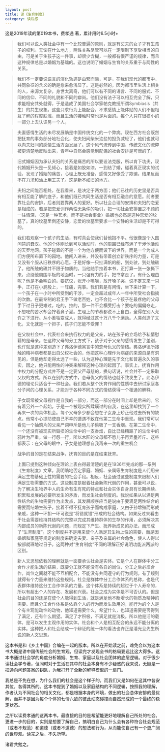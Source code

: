 ```yaml
---
layout: post
title: 读《生育制度》
category: 读后感
---
```

这是2019年读的第019本书，费孝通 著，累计用时6.5小时+

>我们可以说人类社会中有一个比较普遍的原则，就是有丈夫的女子才有生孩子的权利。无论在什么地方，两性关系尽管可以在一定限制下享受相当的自由，可是关于生孩子这一件事，却很少含糊，一般都有很严谨的规律，而且这种规律总是以婚姻为基础的。这也说明了婚姻与生育的关系重于与两性的关系。

>我们不一定要说语言的演化轨迹是由繁而简，可是，在我们现代的都市中，共同象征的含义的确是愈来愈浅显了。这是必然的，因为都市里生活上相关的人，来源太复杂，身世太离奇，他们可以有不同的语言、不同的服式、不同的信仰、不同的礼貌和不同的癖尚。他们没有法子可以相互完全了解，只求能相安共处就得，于是造成了美国社会学家帕克教授所谓Symbiosis（共生）的共生现象。这些只求行为上能配合，不求感情上能体贴的人们不但相互了解的程度肤浅，而且生活的接触时常也是片面的。每个人只在很狭小的一部分上去认识另一个人。

>夫妻感情生活的未尽发展确是中国传统文化的一个弊病。现在西方社会既然把抚育的事务部分地社会化，使夫妇间柴米油盐的担负减轻了，他们也就可以向夫妇间的感情生活方面发展了。这个风气流传到中国，传统文化的流弊被更清楚地反映出来，青年中自然会感觉到配偶的社会安排是可憎的了。

>旧式婚姻因为承认夫妇的关系是痛苦的所以要设法克服，所以肯下功夫，现代婚姻开头是一见倾心，接着是如胶如漆，一到结了婚，碰着真正现实的试验，发现了婚姻的痛苦，心理上既无准备，感情又好像受了欺骗，结果反而不在力求和洽上用工夫了。这是新不如旧的地方。

>夫妇之间能否相处，在我看来，是决定于两方面；他们已往的历史里是否具有相互能了解的底子，和他们既已共同生活是否有相互融合的意愿。前者要靠社会的安排，后者则要靠两人的爱好。所以社会合理的安排和夫妇的恋爱是相成的。若是把恋爱训作两性无条件的吸引，把一切社会安排置之不顾的一往情深，（这是一种艺术，而不是社会事业）婚姻也必然是这种恋爱的坟墓了。真的坟墓里倒还安静，恋爱的坟墓里要求一个安静的生活却是不可得的。

>我们若观察一个孩子的生活，有时真会使我们替他抱不平。他很像是个入国问禁的蠢汉。他的个体刚长到可以活动时，他的周围已经布满了干涉他活动的天罗地网。孩子碰着的不是一个为他方便而设下的世界，而是一个为成人们方便所布置下的园地。他闯入进来，并没有带着创立新秩序的力量，可是又没有个服从旧秩序的心愿。于是好像一只扯满帆的船，到处驶，到处触礁了。他所触的礁并不限于物质的。当他随手拉着本书，正打算一张一张撕下来，点缀他周围平板的地面时，一只强有力的手，把书拿走了。有什么理由呢？他是不会明白的。要抗议，张开小嘴嚷，放开嗓子哭，说不定又来一只手，正打在小屁股上，一阵痛，完事。我们若是有闲情，坐下来计算一下，一个孩子在一小时中所受到的干涉，一定会超过成年人一年中所受社会指摘的次数。在最专制的君王手下做老百姓，也不会比一个孩子在最疼他的父母手下过日子更难过。吃的，拉的，那一件不会横受打击？要吃的偏偏夺走，不想吃的苦水却会拧着鼻子灌。生理上的节奏都说不上自由，全得在别人允许之下进行。从小畜牲变成人，就得经过这十万八千个磨劫。人类创造了文化，文化就是一个担子，孩子们怎能不受罪？

>在父权社会中，代表社会来执行权力的是父亲，站在孩子的立场给予私情慰藉的是母亲。在这种父母的分工方式下，孩子对于父亲的感情发生了差别，也许就是这种差别造下了弗洛伊德寓言中的恋母仇父的情结。弗洛伊德所接触的精神病者都是出自父权社会的，他把这种心理作为病症的来源自是有洞见的，但是他却走得太远了一些，认为这种心理是先于文化和普遍永久的事实，因之，他只能用性的冲突来解释这种心理的起因了。事实上，抚育作用中权力的分配方式并不是一定要父严母慈的，换句话说，社会并不一定采取父权的方式，所以在别的方式中，恋母仇父的情结也就不致发生了。弗洛伊德的理论只适合于一种社会。我们若从整个抚育作用的性质中去研讨家庭各分子间的心理关系，才能对于各种不同方式的情结获得一个相通的解释。

>子女既常被父母视作是自我的一部分，而这一部分在时间上却是后来的。它有着另外一个起始。于是一个被现实所蹂躏过的自我，在这里却找到了一个再来一次的具体机会。每个父母多少都会想在子女身上矫正他过去所有的缺点。他常小心提防使自己不幸的遭遇不致在他第二生命中重现。我们常可以看见一个抽鸦片的父亲严词申斥是他儿子偷吸了一支香烟。在第二生命中，一个还没有被现实所毁损的生命中的一支香烟，自比已经糟蹋了的生命中的鸦片为严重。做一行怨一行，所以木匠的父母都不愿儿子再弄墨斧斤。这些都表示：在父母的眼中，子女是他理想自我再来一次的重生机会

>战争的目的是在结束战争，抚育的目的是在结束抚育。

>上面已提到这种倾向在理论上表白得最清楚的是在1936年完成的那一系列《生育制度》文章。我明确地否定家庭、婚姻、亲属等生育制度是人们用来满足生物基础上性的需要的社会手段。相反，社会通过这些制度来限制人们满足生物需要的方式。这些制度是起着社会新陈代谢的作用，甚至可以说，为了解决生物界中人的生命有生有死的特点和社会实体自身具有长期绵续、积累和发展的必要所发生的矛盾，而发生社会制度的。我说如果从以满足两性结合的生物需要作为出发点，其发展顺序应当是说由于要满足两性结合的需要而结婚生孩子，接着不得不抚育孩子而构成家庭，又由子孙增殖而形成亲戚，这种一环扣一环可说是“将错就错”形成的社会结构。如果反过来看由于社会需要维持其结构的完整以完成其维持群体的生存的作用，必须解决其内部成员的新陈代谢的问题，而规定下产生、抚养新成员的办法，而形成了“生育制度”。这个制度并不是用来使个人满足其生物上性的需要，而是因婚姻和家庭等规定的制度来确定夫妻、亲子及亲属的社会角色，使人人得以按部就班地过日子。这两种对“生育制度”不同的理解正好说明功能派两派的区别。

>新人文思想依我的理解就是一面要承认社会是实体。它是个人在群体中分工合作才能生活的结果，既要分工就不能没有各自的岗位，分工之后必须合作，岗位之间就不能不互相配合，不能没有共同遵守的行为规则。有了规则就得有个力量来维持这些规则。社会是群体中分工合作体系的总称，也是代表群体维持这分工合作体系的力量。这个体系是持续的超过于个人寿命的，所以有超出个人的存在、发展和兴衰。社会之成为实体是不可否认的。但是社会的目的还是在使个人能得到生活，就是满足他不断增长的物质及精神的需要。而且分工合作体系是依靠个人的行为而发生效用的，能行为的个人是个有主观能动性的动物，他知道需要什么，希望什么，也知道需要是否得到了满足，还有什么期望。满足了才积极，不满足就是消极。所以他是活的载体，是可以发生主观作用的实体。社会和个人是相互配合的永远不能分离的实体。这种把人和社会结成一个辩证的统一体的看法也许正是潘光旦先生所说的新人文思想。

这本书是和《乡土中国》合编在一起的版本。所以在开始读之前，难免会以为这本书大概是讲中国传统社会的生育观，但读完才发现全书的格局要远比这大得多。这本书通过社会学的角度分析婚姻、生育、家庭以及社会团体的底层逻辑。对于很少读社会学专著，但同时对于生活在其中的社会本身有不少疑惑的我来说，无疑是一把通向问题答案的钥匙，为我打开了全新的解释模型的一扇门。

我总是不免在想，为什么我们的社会是这个样子的，而我们又是如何在这其中各安其位，各得其所的。这本书提到了婚姻以及家庭结构的不同逻辑，按照我的理解，作者认为不同社会的相关文化，都是根据本身的环境，做出的社会总体安排的最优解，而并不是因为每个个体的七情六欲的彼此动态碰撞而自然形成的一个最终的稳定状态。

之所以读费孝通的这两本书，最直接的目的是希望能更好地理解自己所处的社会。更进一步的目的，实则是想要了解自己，搞明白自己为什么会有各种符合社会规范（或者不规范）和道德（或者不道德）的想法和行为，从而能使自己有一个更广阔的世界观。读完之后，不失所望。

诸君共勉之。